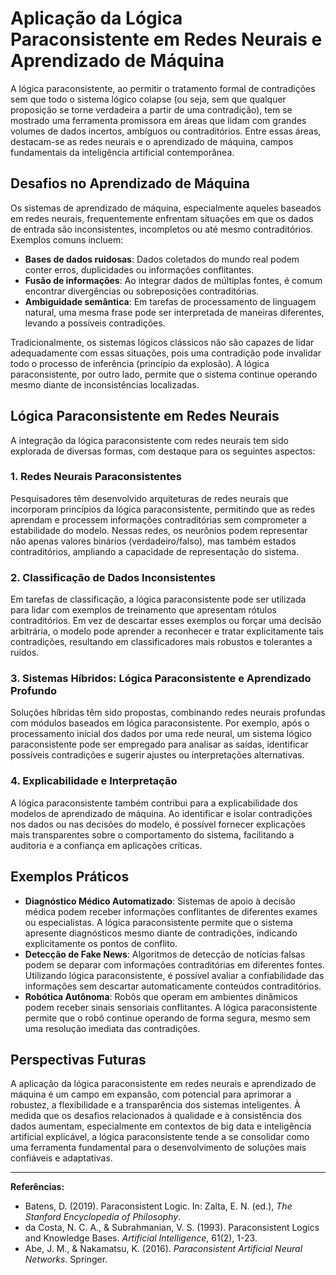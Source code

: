 # Aplicação da Lógica Paraconsistente em Redes Neurais e Aprendizado de Máquina

A lógica paraconsistente, ao permitir o tratamento formal de contradições sem que todo o sistema lógico colapse (ou seja, sem que qualquer proposição se torne verdadeira a partir de uma contradição), tem se mostrado uma ferramenta promissora em áreas que lidam com grandes volumes de dados incertos, ambíguos ou contraditórios. Entre essas áreas, destacam-se as redes neurais e o aprendizado de máquina, campos fundamentais da inteligência artificial contemporânea.

## Desafios no Aprendizado de Máquina

Os sistemas de aprendizado de máquina, especialmente aqueles baseados em redes neurais, frequentemente enfrentam situações em que os dados de entrada são inconsistentes, incompletos ou até mesmo contraditórios. Exemplos comuns incluem:

- **Bases de dados ruidosas**: Dados coletados do mundo real podem conter erros, duplicidades ou informações conflitantes.
- **Fusão de informações**: Ao integrar dados de múltiplas fontes, é comum encontrar divergências ou sobreposições contraditórias.
- **Ambiguidade semântica**: Em tarefas de processamento de linguagem natural, uma mesma frase pode ser interpretada de maneiras diferentes, levando a possíveis contradições.

Tradicionalmente, os sistemas lógicos clássicos não são capazes de lidar adequadamente com essas situações, pois uma contradição pode invalidar todo o processo de inferência (princípio da explosão). A lógica paraconsistente, por outro lado, permite que o sistema continue operando mesmo diante de inconsistências localizadas.

## Lógica Paraconsistente em Redes Neurais

A integração da lógica paraconsistente com redes neurais tem sido explorada de diversas formas, com destaque para os seguintes aspectos:

### 1. **Redes Neurais Paraconsistentes**

Pesquisadores têm desenvolvido arquiteturas de redes neurais que incorporam princípios da lógica paraconsistente, permitindo que as redes aprendam e processem informações contraditórias sem comprometer a estabilidade do modelo. Nessas redes, os neurônios podem representar não apenas valores binários (verdadeiro/falso), mas também estados contraditórios, ampliando a capacidade de representação do sistema.

### 2. **Classificação de Dados Inconsistentes**

Em tarefas de classificação, a lógica paraconsistente pode ser utilizada para lidar com exemplos de treinamento que apresentam rótulos contraditórios. Em vez de descartar esses exemplos ou forçar uma decisão arbitrária, o modelo pode aprender a reconhecer e tratar explicitamente tais contradições, resultando em classificadores mais robustos e tolerantes a ruídos.

### 3. **Sistemas Híbridos: Lógica Paraconsistente e Aprendizado Profundo**

Soluções híbridas têm sido propostas, combinando redes neurais profundas com módulos baseados em lógica paraconsistente. Por exemplo, após o processamento inicial dos dados por uma rede neural, um sistema lógico paraconsistente pode ser empregado para analisar as saídas, identificar possíveis contradições e sugerir ajustes ou interpretações alternativas.

### 4. **Explicabilidade e Interpretação**

A lógica paraconsistente também contribui para a explicabilidade dos modelos de aprendizado de máquina. Ao identificar e isolar contradições nos dados ou nas decisões do modelo, é possível fornecer explicações mais transparentes sobre o comportamento do sistema, facilitando a auditoria e a confiança em aplicações críticas.

## Exemplos Práticos

- **Diagnóstico Médico Automatizado**: Sistemas de apoio à decisão médica podem receber informações conflitantes de diferentes exames ou especialistas. A lógica paraconsistente permite que o sistema apresente diagnósticos mesmo diante de contradições, indicando explicitamente os pontos de conflito.
- **Detecção de Fake News**: Algoritmos de detecção de notícias falsas podem se deparar com informações contraditórias em diferentes fontes. Utilizando lógica paraconsistente, é possível avaliar a confiabilidade das informações sem descartar automaticamente conteúdos contraditórios.
- **Robótica Autônoma**: Robôs que operam em ambientes dinâmicos podem receber sinais sensoriais conflitantes. A lógica paraconsistente permite que o robô continue operando de forma segura, mesmo sem uma resolução imediata das contradições.

## Perspectivas Futuras

A aplicação da lógica paraconsistente em redes neurais e aprendizado de máquina é um campo em expansão, com potencial para aprimorar a robustez, a flexibilidade e a transparência dos sistemas inteligentes. À medida que os desafios relacionados à qualidade e à consistência dos dados aumentam, especialmente em contextos de big data e inteligência artificial explicável, a lógica paraconsistente tende a se consolidar como uma ferramenta fundamental para o desenvolvimento de soluções mais confiáveis e adaptativas.

---

**Referências:**

- Batens, D. (2019). Paraconsistent Logic. In: Zalta, E. N. (ed.), *The Stanford Encyclopedia of Philosophy*.
- da Costa, N. C. A., & Subrahmanian, V. S. (1993). Paraconsistent Logics and Knowledge Bases. *Artificial Intelligence*, 61(2), 1-23.
- Abe, J. M., & Nakamatsu, K. (2016). *Paraconsistent Artificial Neural Networks*. Springer.